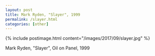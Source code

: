 ```yaml
---
layout: post
title: Mark Ryden, "Slayer", 1999
permalink: /slayer.html
categories: [other]
---
```


{% include postimage.html content="/images/2017/09/slayer.jpg" %}

Mark Ryden, "Slayer", Oil on Panel, 1999

